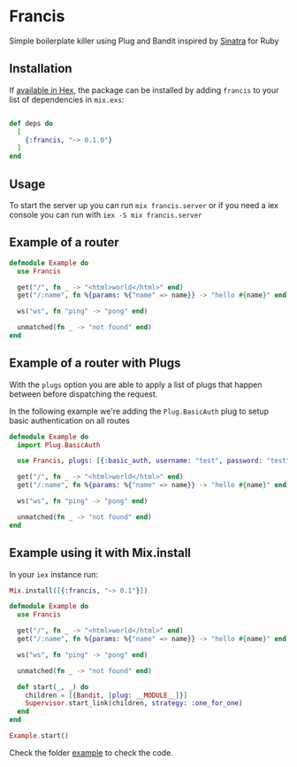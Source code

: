 # Francis

Simple boilerplate killer using Plug and Bandit inspired by [Sinatra](https://sinatrarb.com) for Ruby

## Installation

If [available in Hex](https://hex.pm/docs/publish), the package can be installed
by adding `francis` to your list of dependencies in `mix.exs`:

```elixir

def deps do
  [
    {:francis, "~> 0.1.0"}
  ]
end
```
## Usage

To start the server up you can run `mix francis.server` or if you need a iex console you can run with `iex -S mix francis.server`

## Example of a router

```elixir
defmodule Example do
  use Francis

  get("/", fn _ -> "<html>world</html>" end)
  get("/:name", fn %{params: %{"name" => name}} -> "hello #{name}" end)

  ws("ws", fn "ping" -> "pong" end)

  unmatched(fn _ -> "not found" end)
end
```
## Example of a router with Plugs

With the `plugs` option you are able to apply a list of plugs that happen between before dispatching the request.


In the following example we're adding the `Plug.BasicAuth` plug to setup basic authentication on all routes

```elixir
defmodule Example do
  import Plug.BasicAuth

  use Francis, plugs: [{:basic_auth, username: "test", password: "test"}]

  get("/", fn _ -> "<html>world</html>" end)
  get("/:name", fn %{params: %{"name" => name}} -> "hello #{name}" end)

  ws("ws", fn "ping" -> "pong" end)

  unmatched(fn _ -> "not found" end)
end
```

## Example using it with Mix.install

In your `iex` instance run:
```elixir
Mix.install([{:francis, "~> 0.1"}])

defmodule Example do
  use Francis

  get("/", fn _ -> "<html>world</html>" end)
  get("/:name", fn %{params: %{"name" => name}} -> "hello #{name}" end)

  ws("ws", fn "ping" -> "pong" end)

  unmatched(fn _ -> "not found" end)

  def start(_, _) do
    children = [{Bandit, [plug: __MODULE__]}]
    Supervisor.start_link(children, strategy: :one_for_one)
  end
end

Example.start()
```

Check the folder [example](https://github.com/filipecabaco/francis/tree/main/example) to check the code.
